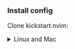 ### Install config

Clone kickstart.nvim:

<details><summary> Linux and Mac </summary>

```sh
git clone https://github.com/SarjyantShrestha/kickstart.nvim "${XDG_CONFIG_HOME:-$HOME/.config}"/nvim
```

</details>

